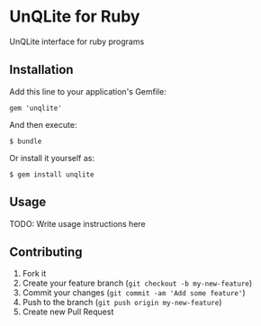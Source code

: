 # UnQLite for Ruby

UnQLite interface for ruby programs

## Installation

Add this line to your application's Gemfile:

    gem 'unqlite'

And then execute:

    $ bundle

Or install it yourself as:

    $ gem install unqlite

## Usage

TODO: Write usage instructions here

## Contributing

1. Fork it
2. Create your feature branch (`git checkout -b my-new-feature`)
3. Commit your changes (`git commit -am 'Add some feature'`)
4. Push to the branch (`git push origin my-new-feature`)
5. Create new Pull Request
